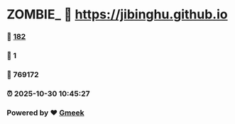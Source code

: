 # ZOMBIE_ :link: https://jibinghu.github.io 
### :page_facing_up: [182](https://jibinghu.github.io/tag.html) 
### :speech_balloon: 1 
### :hibiscus: 769172 
### :alarm_clock: 2025-10-30 10:45:27 
### Powered by :heart: [Gmeek](https://github.com/Meekdai/Gmeek)
